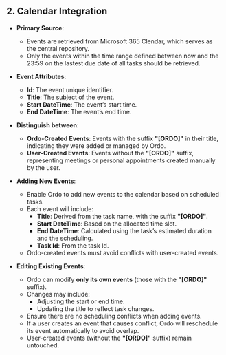 ﻿## 2. Calendar Integration

- **Primary Source**: 
  - Events are retrieved from Microsoft 365 Clendar, which serves as the central repository.
  - Only the events within the time range defined between now and the 23:59 on the lastest due date of all tasks should be retrieved.
  
- **Event Attributes**:
  - **Id**: The event unique identifier.
  - **Title**: The subject of the event.
  - **Start DateTime**: The event’s start time.
  - **End DateTime**: The event’s end time.

- **Distinguish between**:
  - **Ordo-Created Events**: Events with the suffix **"[ORDO]"** in their title, indicating they were added or managed by Ordo.
  - **User-Created Events**: Events without the **"[ORDO]"** suffix, representing meetings or personal appointments created manually by the user.

- **Adding New Events**:
  - Enable Ordo to add new events to the calendar based on scheduled tasks.
  - Each event will include:
    - **Title**: Derived from the task name, with the suffix **"[ORDO]"**.
    - **Start DateTime**: Based on the allocated time slot.
    - **End DateTime**: Calculated using the task’s estimated duration and the scheduling.
    - **Task Id**: From the task Id.
  - Ordo-created events must avoid conflicts with user-created events.

- **Editing Existing Events**:
  - Ordo can modify **only its own events** (those with the **"[ORDO]"** suffix).
  - Changes may include:
    - Adjusting the start or end time.
    - Updating the title to reflect task changes.
  - Ensure there are no scheduling conflicts when adding events.
  - If a user creates an event that causes conflict, Ordo will reschedule its event automatically to avoid overlap.
  - User-created events (without the **"[ORDO]"** suffix) remain untouched.

